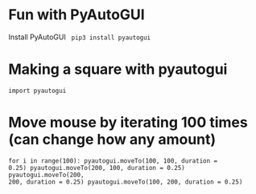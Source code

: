 <h1> Fun with PyAutoGUI </h1>

Install PyAutoGUI
<code> pip3 install pyautogui </code> 

# Making a square with pyautogui 
<code>import pyautogui</code>

# Move mouse by iterating 100 times (can change how any amount)
<code>for i in range(100): 
    pyautogui.moveTo(100, 100, duration = 0.25)
    pyautogui.moveTo(200, 100, duration = 0.25)
    pyautogui.moveTo(200, 200, duration = 0.25)
    pyautogui.moveTo(100, 200, duration = 0.25) </code>
    
